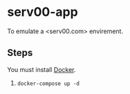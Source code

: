 # serv00-app

To emulate a <serv00.com> envirement.

## Steps

You must install [Docker](docker.com).

1. `docker-compose up -d`
